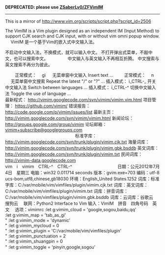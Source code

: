 **DEPRECATED: please use [ZSaberLv0/ZFVimIM](https://github.com/ZSaberLv0/ZFVimIM)**

---

This is a mirror of http://www.vim.org/scripts/script.php?script_id=2506

The VimIM is a Vim plugin designed as an independent IM (Input Method)
 to support CJK search and CJK input, with or without vim omni popup window.
 　
VimIM 是一个基于Vim的嵌入式中文输入法。

不启动中文输入法，不换模式，就可以输入中文。
不打开弹出式菜单，不敲中文，也可以搜索中文。
　　　　
中文输入与英文输入不再相互折腾。
中文搜索与英文搜索不再分为彼此。

　　
正常模式： 　gi  　      无菜单窗中文输入   Insert text ... 　　
正常模式： 　n      　   无菜单窗中文搜索   Repeat the latest "/" or "?" ...
插入模式： i_CTRL-_   开关中文输入法      Switch between languages ...
插入模式： i_CTRL-^    切换中文输入法      Toggle the use of language ...　
　　　　　　
　　　　　　　　　　　　　　　　　
最新程式： http://vimim.googlecode.com/svn/vimim/vimim.vim.html
项目管理： https://github.com/vimim/
错误报告： http://code.google.com/p/vimim/issues/list
最新主页： http://vimim.googlecode.com/svn/vimim/vimim.html
新闻论坛： http://groups.google.com/group/vimim
论坛邮箱： vimim+subscribe@googlegroups.com  
　　　　　　　　　　　　　　　　
标准字库： http://vimim.googlecode.com/svn/trunk/plugin/vimim.cjk.txt
海量词库： http://vimim.googlecode.com/svn/trunk/plugin/vimim.gbk.bsddb
英文词库： http://vimim.googlecode.com/svn/trunk/plugin/vimim.txt
民间词库： http://vimim-data.googlecode.com
　　　　　　　
　　　　　　　　　　　　　　　　　　　　　　　
vim　i　vimim　CTRL-^　CTRL-^　　
　　　　　　　　
日期：公元2012年7月4日　星期三 
电脑：win32  0.011714 seconds 
版本：gvim.exe=703 
编码：utf-8　ucs-bom,utf8,chinese,gb18030 
环境：English_United States.1252 
词库：标准字库：C:/var/mobile/vim/vimfiles/plugin/vimim.cjk.txt 
词库：英文词库：C:/var/mobile/vim/vimfiles/plugin/vimim.txt 
词库：拼音词库：C:/var/mobile/vim/vimfiles/plugin/vimim.gbk.bsddb 
词库：云词库：谷歌云　搜狗云　 
联网：Python2 Interface to Vim 
输入：VimIM　拼音　四角号码　英文　 
选项：vimimrc 
    :let g:vimim_cloud = 'google,sogou,baidu,qq'  
    :let g:vimim_map = 'tab_as_gi'  
  " :let g:vimim_mode = 'dynamic'  
  " :let g:vimim_mycloud = 0  
  " :let g:vimim_plugin = 'C:/var/mobile/vim/vimfiles/plugin'  
  " :let g:vimim_punctuation = 2  
  " :let g:vimim_shuangpin = 0  
  " :let g:vimim_toggle = 'pinyin,google,sogou' 
　
